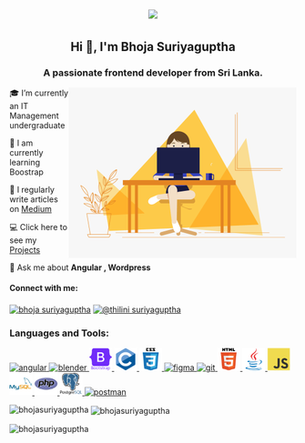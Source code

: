<h1 align="center">
 <img src="https://github.com/bhojasuriyaguptha/bhojasuriyaguptha/blob/main/Gitimage (1).png"/>
</h1>
<h2 align="center">Hi 👋, I'm Bhoja Suriyaguptha</h2>
<h3 align="center">A passionate frontend developer from Sri Lanka.</h3>
<img align="right" alt="Coding" width="400" src="https://raw.githubusercontent.com/shriya2603/shriya2603/main/code.gif">


🎓 I’m currently an IT Management undergraduate

🌱 I am currently learning Boostrap

📝 I regularly write articles on [Medium](https://medium.com/@BhojaSuriyaguptha) 

💻 Click here to see my [Projects](https://drive.google.com/drive/folders/1tF6yKiN9fes8_mjuoqse9cDesAIXMP8k?usp=drive_link) 

💬 Ask me about **Angular , Wordpress**


<h4 align="left">Connect with me:</h4>
<p align="left">
<a href="https://www.linkedin.com/in/bhoja-suriyaguptha-758621264/" target="blank"><img align="center" src="https://raw.githubusercontent.com/rahuldkjain/github-profile-readme-generator/master/src/images/icons/Social/linked-in-alt.svg" alt="bhoja suriyaguptha" height="30" width="40" /></a>
<a href="https://medium.com/@BhojaSuriyaguptha" target="blank"><img align="center" src="https://raw.githubusercontent.com/rahuldkjain/github-profile-readme-generator/master/src/images/icons/Social/medium.svg" alt="@thilini suriyaguptha" height="30" width="40" /></a>
</p>

<h3 align="left">Languages and Tools:</h3>
<p align="left"> <a href="https://angular.io" target="_blank" rel="noreferrer"> <img src="https://angular.io/assets/images/logos/angular/angular.svg" alt="angular" width="40" height="40"/> </a> <a href="https://www.blender.org/" target="_blank" rel="noreferrer"> <img src="https://download.blender.org/branding/community/blender_community_badge_white.svg" alt="blender" width="40" height="40"/> </a> <a href="https://getbootstrap.com" target="_blank" rel="noreferrer"> <img src="https://raw.githubusercontent.com/devicons/devicon/master/icons/bootstrap/bootstrap-plain-wordmark.svg" alt="bootstrap" width="40" height="40"/> </a> <a href="https://www.cprogramming.com/" target="_blank" rel="noreferrer"> <img src="https://raw.githubusercontent.com/devicons/devicon/master/icons/c/c-original.svg" alt="c" width="40" height="40"/> </a> <a href="https://www.w3schools.com/css/" target="_blank" rel="noreferrer"> <img src="https://raw.githubusercontent.com/devicons/devicon/master/icons/css3/css3-original-wordmark.svg" alt="css3" width="40" height="40"/> </a> <a href="https://www.figma.com/" target="_blank" rel="noreferrer"> <img src="https://www.vectorlogo.zone/logos/figma/figma-icon.svg" alt="figma" width="40" height="40"/> </a> <a href="https://git-scm.com/" target="_blank" rel="noreferrer"> <img src="https://www.vectorlogo.zone/logos/git-scm/git-scm-icon.svg" alt="git" width="40" height="40"/> </a> <a href="https://www.w3.org/html/" target="_blank" rel="noreferrer"> <img src="https://raw.githubusercontent.com/devicons/devicon/master/icons/html5/html5-original-wordmark.svg" alt="html5" width="40" height="40"/> </a> <a href="https://www.java.com" target="_blank" rel="noreferrer"> <img src="https://raw.githubusercontent.com/devicons/devicon/master/icons/java/java-original.svg" alt="java" width="40" height="40"/> </a> <a href="https://developer.mozilla.org/en-US/docs/Web/JavaScript" target="_blank" rel="noreferrer"> <img src="https://raw.githubusercontent.com/devicons/devicon/master/icons/javascript/javascript-original.svg" alt="javascript" width="40" height="40"/> </a> <a href="https://www.mysql.com/" target="_blank" rel="noreferrer"> <img src="https://raw.githubusercontent.com/devicons/devicon/master/icons/mysql/mysql-original-wordmark.svg" alt="mysql" width="40" height="40"/> </a> <a href="https://www.php.net" target="_blank" rel="noreferrer"> <img src="https://raw.githubusercontent.com/devicons/devicon/master/icons/php/php-original.svg" alt="php" width="40" height="40"/> </a> <a href="https://www.postgresql.org" target="_blank" rel="noreferrer"> <img src="https://raw.githubusercontent.com/devicons/devicon/master/icons/postgresql/postgresql-original-wordmark.svg" alt="postgresql" width="40" height="40"/> </a> <a href="https://postman.com" target="_blank" rel="noreferrer"> <img src="https://www.vectorlogo.zone/logos/getpostman/getpostman-icon.svg" alt="postman" width="40" height="40"/> </a> </p>

<p><img align="left" src="https://github-readme-stats.vercel.app/api/top-langs?username=bhojasuriyaguptha&show_icons=true&locale=en&layout=compact" alt="bhojasuriyaguptha" /></p>

<p>&nbsp;<img align="center" src="https://github-readme-stats.vercel.app/api?username=bhojasuriyaguptha&show_icons=true&locale=en" alt="bhojasuriyaguptha" /></p>

<p><img align="center" src="https://github-readme-streak-stats.herokuapp.com/?user=bhojasuriyaguptha&" alt="bhojasuriyaguptha" /></p>
